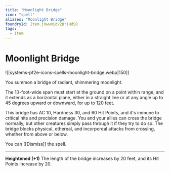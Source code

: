 ```yaml
---
title: "Moonlight Bridge"
icon: "spell"
aliases: "Moonlight Bridge"
foundryId: Item.jOww0idV2BrIHdSR
tags:
  - Item
---
```


# Moonlight Bridge
![[systems-pf2e-icons-spells-moonlight-bridge.webp|150]]

You summon a bridge of radiant, shimmering moonlight.

The 10-foot-wide span must start at the ground on a point within range, and it extends as a horizontal plane, either in a straight line or at any angle up to 45 degrees upward or downward, for up to 120 feet.

This bridge has AC 10, Hardness 30, and 60 Hit Points, and it's immune to critical hits and precision damage. You and your allies can cross the bridge normally, but other creatures simply pass through it if they try to do so. The bridge blocks physical, ethereal, and incorporeal attacks from crossing, whether from above or below.

You can [[Dismiss]] the spell.

* * *

**Heightened (+1)** The length of the bridge increases by 20 feet, and its Hit Points increase by 20.
